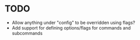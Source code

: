 # TODO
- Allow anything under "config" to be overridden using flags?
- Add support for defining options/flags for commands and subcommands
